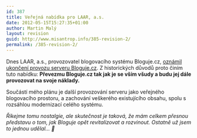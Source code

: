 ```yaml
---
id: 387
title: Veřejná nabídka pro LAAR, a.s.
date: 2012-05-15T15:27:35+01:00
author: Martin Malý
layout: revision
guid: http://www.misantrop.info/385-revision-2/
permalink: /385-revision-2/
---
```

Dnes LAAR, a.s., provozovatel blogovacího systému Bloguje.cz, [oznámil ukončení provozu serveru Bloguje.cz](http://bloguje.bloguje.cz/928564-ukonceni-provozu-bloguje-k-30-6-2012.php). Z historických důvodů proto činím tuto nabídku: **Převezmu Bloguje.cz tak jak je se vším všudy a budu jej dále provozovat na svoje náklady.**

<!--more-->

Součástí mého plánu je další provozování serveru jako veřejného blogovacího prostoru, a zachování veškerého existujícího obsahu, spolu s rozsáhlou modernizací celého systému.

_Říkejme tomu nostalgie, ale skutečnost je taková, že mám celkem přesnou představu o tom, jak Bloguje opět revitalizovat a rozvinout. Ostatně už jsem to jednou udělal&#8230; 🙂_
